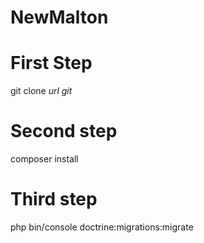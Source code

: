 # NewMalton

# First Step

git clone *url git*

# Second step

composer install

# Third step

php bin/console doctrine:migrations:migrate
